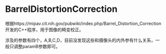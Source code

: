 # BarrelDistortionCorrection
根据https://mipav.cit.nih.gov/pubwiki/index.php/Barrel_Distortion_Correction开发的C++程序，用于图像的畸变校正。

涉及的参数有四个，A,B,C,D，目前没发现这些和摄像头的内外参有什么关系，一般只调整paramB参数即可。
